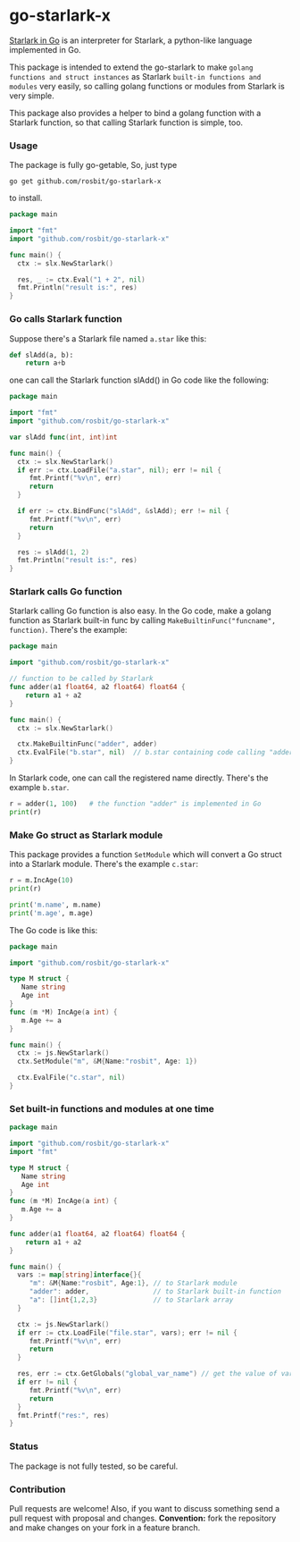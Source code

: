 # go-starlark-x

[Starlark in Go](https://github.com/google/starlark-go) is an interpreter for Starlark, a python-like language implemented in Go. 

This package is intended to extend the go-starlark to make `golang functions and struct instances`
as Starlark `built-in functions and modules` very easily, so calling golang functions or modules from
Starlark is very simple.

This package also provides a helper to bind a golang function with a Starlark function, so that calling Starlark function is simple, too.

### Usage

The package is fully go-getable, So, just type

  `go get github.com/rosbit/go-starlark-x`

to install.

```go
package main

import "fmt"
import "github.com/rosbit/go-starlark-x"

func main() {
  ctx := slx.NewStarlark()

  res, _ := ctx.Eval("1 + 2", nil)
  fmt.Println("result is:", res)
}
```

### Go calls Starlark function

Suppose there's a Starlark file named `a.star` like this:

```python
def slAdd(a, b):
    return a+b
```

one can call the Starlark function slAdd() in Go code like the following:

```go
package main

import "fmt"
import "github.com/rosbit/go-starlark-x"

var slAdd func(int, int)int

func main() {
  ctx := slx.NewStarlark()
  if err := ctx.LoadFile("a.star", nil); err != nil {
     fmt.Printf("%v\n", err)
     return
  }

  if err := ctx.BindFunc("slAdd", &slAdd); err != nil {
     fmt.Printf("%v\n", err)
     return
  }

  res := slAdd(1, 2)
  fmt.Println("result is:", res)
}
```

### Starlark calls Go function

Starlark calling Go function is also easy. In the Go code, make a golang function
as Starlark built-in func by calling `MakeBuiltinFunc("funcname", function)`. There's the example:

```go
package main

import "github.com/rosbit/go-starlark-x"

// function to be called by Starlark
func adder(a1 float64, a2 float64) float64 {
    return a1 + a2
}

func main() {
  ctx := slx.NewStarlark()

  ctx.MakeBuiltinFunc("adder", adder)
  ctx.EvalFile("b.star", nil)  // b.star containing code calling "adder"
}
```

In Starlark code, one can call the registered name directly. There's the example `b.star`.

```python
r = adder(1, 100)   # the function "adder" is implemented in Go
print(r)
```

### Make Go struct as Starlark module

This package provides a function `SetModule` which will convert a Go struct into
a Starlark module. There's the example `c.star`:

```python
r = m.IncAge(10)
print(r)

print('m.name', m.name)
print('m.age', m.age)
```

The Go code is like this:

```go
package main

import "github.com/rosbit/go-starlark-x"

type M struct {
   Name string
   Age int
}
func (m *M) IncAge(a int) {
   m.Age += a
}

func main() {
  ctx := js.NewStarlark()
  ctx.SetModule("m", &M{Name:"rosbit", Age: 1})

  ctx.EvalFile("c.star", nil)
}
```

### Set built-in functions and modules at one time

```go
package main

import "github.com/rosbit/go-starlark-x"
import "fmt"

type M struct {
   Name string
   Age int
}
func (m *M) IncAge(a int) {
   m.Age += a
}

func adder(a1 float64, a2 float64) float64 {
    return a1 + a2
}

func main() {
  vars := map[string]interface{}{
     "m": &M{Name:"rosbit", Age:1}, // to Starlark module
     "adder": adder,                // to Starlark built-in function
     "a": []int{1,2,3}              // to Starlark array
  }

  ctx := js.NewStarlark()
  if err := ctx.LoadFile("file.star", vars); err != nil {
     fmt.Printf("%v\n", err)
     return
  }

  res, err := ctx.GetGlobals("global_var_name") // get the value of var global_var_name
  if err != nil {
     fmt.Printf("%v\n", err)
     return
  }
  fmt.Printf("res:", res)
}
```

### Status

The package is not fully tested, so be careful.

### Contribution

Pull requests are welcome! Also, if you want to discuss something send a pull request with proposal and changes.
__Convention:__ fork the repository and make changes on your fork in a feature branch.

